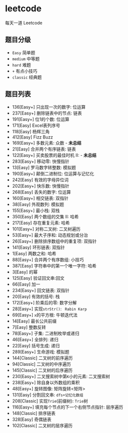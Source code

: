 # leetcode
每天一道 Leetcode

## 题目分级
+ ```Easy``` 简单题
+ ```medium``` 中等题
+ ```hard``` 难题
+ ```+``` 有点小技巧
+ ```classic``` 经典题

## 题目列表
+ 136[Easy+] 只出现一次的数字: 位运算
+ 237[Easy+] 删除链表中的节点: 链表
+ 191[Easy+] 位1的个数: 位运算
+ 171[Easy] Excel表列序号
+ 118[Easy] 杨辉三角
+ 412[Easy] Fizz Buzz
+ 169[Easy+] 多数元素: 众数 - **未总结**
+ 21[Easy] 合并两个有序链表: 链表
+ 122[Easy+] 买卖股票的最佳时机 II: - **未总结**
+ 283[Easy+] 移动零: 快慢指针
+ 13[Easy] 罗马数字转整数: 模拟题
+ 190[Easy+] 颠倒二进制位: 位运算与记忆化
+ 242[Easy] 有效的字母异位词
+ 202[Easy+] 快乐数: 快慢指针
+ 268[Easy] 丢失的数字: 位运算
+ 160[Easy+] 相交链表: 双指针
+ 38[Easy] 外观数列: 模拟题
+ 155[Easy+] 最小栈: 双栈
+ 350[Easy] 两个数组的交集 II: 哈希
+ 217[Easy] 存在重复元素: 哈希
+ 101[Easy+] 对称二叉树: 二叉树遍历
+ 53[Easy+] 最大子序和: 动态规划或分治
+ 26[Easy+] 删除排序数组中的重复项: 双指针
+ 141[Easy] 环形链表: 双指针
+ 1[Easy] 两数之和: 哈希
+ 88[Easy+] 合并两个有序数组: 小技巧
+ 387[Easy] 字符串中的第一个唯一字符: 哈希
+ 3[Easy] 的幂
+ 125[Easy] 验证回文串:回文
+ 66[Easy] 加一
+ 234[Easy+] 回文链表: 双指针
+ 20[Easy] 有效的括号: 栈
+ 172[Easy+] 阶乘后的零: 数字分解
+ 28[Easy+] 实现```strStr()```: ``` Rabin Karp```
+ 69[Easy+] ```x```的平方根: 牛顿迭代法
+ 14[Easy] 最长公共前缀
+ 7[Easy] 整数反转
+ 78[Easy+] 子集: 二进制枚举或递归
+ 46[Easy+] 全排列: 递归
+ 22[Easy] 括号生成: 递归
+ 289[Easy+] 生命游戏: 模拟题
+ 144[Classic] 二叉树的前序遍历
+ 94[Classic] 二叉树的中序遍历
+ 145[Classic] 二叉树的后序遍历
+ 230[Easy+] 二叉搜索树中第```K```小的元素: 二叉搜索树
+ 238[Easy+] 除自身以外数组的乘积
+ 48[Easy+] 旋转图像: 矩阵旋转<矩阵>
+ 131[Easy] 分割回文串: ```dfs+记忆化数组```
+ 208[Classic] 实现```Trie```(前缀树): ```Trie```树
+ 116[Easy+] 填充每个节点的下一个右侧节点指针: 层序遍历
+ 148[Classic] 排序链表
+ 328[Easy] 奇偶链表
+ 102[Classic] 二叉树的层序遍历